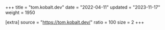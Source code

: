 +++
title = "tom.kobalt.dev"
date = "2022-04-11"
updated = "2023-11-17"
weight = 1950

[extra]
source = "https://tom.kobalt.dev/"
ratio = 100
size = 2
+++

